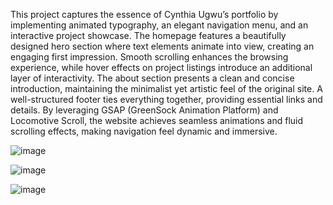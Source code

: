 This project captures the essence of Cynthia Ugwu’s portfolio by implementing animated typography, an elegant navigation menu, and an interactive project showcase. The homepage features a beautifully designed hero section where text elements animate into view, creating an engaging first impression. Smooth scrolling enhances the browsing experience, while hover effects on project listings introduce an additional layer of interactivity. The about section presents a clean and concise introduction, maintaining the minimalist yet artistic feel of the original site. A well-structured footer ties everything together, providing essential links and details.
By leveraging GSAP (GreenSock Animation Platform) and Locomotive Scroll, the website achieves seamless animations and fluid scrolling effects, making navigation feel dynamic and immersive.

![image](https://github.com/user-attachments/assets/37da45d3-3bb1-4a34-ae6c-191813788a52)

![image](https://github.com/user-attachments/assets/6820173b-ffad-42d1-acfd-5893abe0d6d0)

![image](https://github.com/user-attachments/assets/51d41893-e73f-46b2-9f44-e3fb2c35916e)


